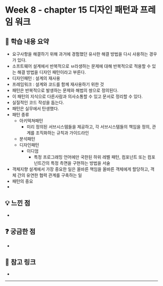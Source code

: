 # Week 8 - chapter 15 디자인 패턴과 프레임 워크

## 📌 학습 내용 요약
- 요구사항을 해결하기 위해 과거에 경험했던 유사한 해결 방법을 다시 사용하는 경우가 있다.
- 소프트웨어 설계에서 반복적으로 ㅂ라생하는 문제에 대해 반복적으로 적용할 수 있는 해결 방법을 디자인 패턴이라고 부른다.
- 디자인패턴 : 설계의 재사용
- 프레임워크 : 설계와 코드를 함께 재사용하기 위한 것
- 패턴은 반복적으로 발생하는 문제와 해법의 쌍으로 정의된다.
- 이 패턴의 지식으로 다른사람과 의사소통할 수 있고 문서로 정리할 수 있다.
- 실질적인 코드 작성을 돕는다.
- 패턴은 실무에서 탄생했다.
- 패턴 종류
  - 아키텍쳐패턴
    - 미리 정의된 서브시스템들을 제공하고, 각 서브시스템들의 책임을 정의, 관계를 조직화하는 규칙과 가이드라인
  - 분석패턴
  - 디자인패턴
    - 이디엄
       - 특정 프로그래밍 언어에만 국한된 하위 레벨 패턴, 컴포넌트 또는 컴포넌트간의 특정 측면을 구현하는 방법을 서술
 - 객체지향 설계에서 가장 중요한 일은 올바른 책임을 올바른 객체에게 할당하고, 객체 간의 유연한 협력 관계를 구축하는 일
 - 패턴의 중요
 - 

## 💡 느낀 점
- 

## ❓ 궁금한 점
- 

## 🔗 참고 링크
- 
****
